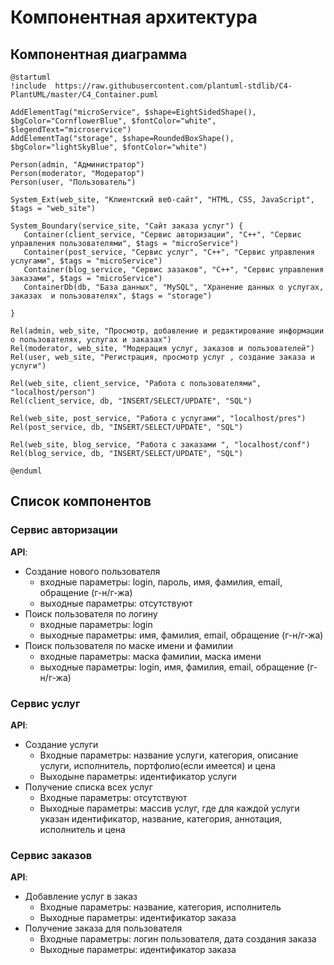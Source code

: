 # Компонентная архитектура
<!-- Состав и взаимосвязи компонентов системы между собой и внешними системами с указанием протоколов, ключевые технологии, используемые для реализации компонентов.
Диаграмма контейнеров C4 и текстовое описание. 
-->
## Компонентная диаграмма

```plantuml
@startuml
!include  https://raw.githubusercontent.com/plantuml-stdlib/C4-PlantUML/master/C4_Container.puml

AddElementTag("microService", $shape=EightSidedShape(), $bgColor="CornflowerBlue", $fontColor="white", $legendText="microservice")
AddElementTag("storage", $shape=RoundedBoxShape(), $bgColor="lightSkyBlue", $fontColor="white")

Person(admin, "Администратор")
Person(moderator, "Модератор")
Person(user, "Пользователь")

System_Ext(web_site, "Клиентский веб-сайт", "HTML, CSS, JavaScript", $tags = "web_site")

System_Boundary(service_site, "Сайт заказа услуг") {
   Container(client_service, "Сервис авторизации", "C++", "Сервис управления пользователями", $tags = "microService")    
   Container(post_service, "Сервис услуг", "C++", "Сервис управления услугами", $tags = "microService") 
   Container(blog_service, "Сервис зазаков", "C++", "Сервис управления заказами", $tags = "microService")   
   ContainerDb(db, "База данных", "MySQL", "Хранение данных о услугах, заказах  и пользователях", $tags = "storage")
   
}

Rel(admin, web_site, "Просмотр, добавление и редактирование информации о пользователях, услугах и заказах")
Rel(moderator, web_site, "Модерация услуг, заказов и пользователей")
Rel(user, web_site, "Регистрация, просмотр услуг , создание заказа и услуги")

Rel(web_site, client_service, "Работа с пользователями", "localhost/person")
Rel(client_service, db, "INSERT/SELECT/UPDATE", "SQL")

Rel(web_site, post_service, "Работа с услугами", "localhost/pres")
Rel(post_service, db, "INSERT/SELECT/UPDATE", "SQL")

Rel(web_site, blog_service, "Работа с заказами ", "localhost/conf")
Rel(blog_service, db, "INSERT/SELECT/UPDATE", "SQL")

@enduml
```
## Список компонентов  

### Сервис авторизации
**API**:
-	Создание нового пользователя
      - входные параметры: login, пароль, имя, фамилия, email, обращение (г-н/г-жа)
      - выходные параметры: отсутствуют
-	Поиск пользователя по логину
     - входные параметры:  login
     - выходные параметры: имя, фамилия, email, обращение (г-н/г-жа)
-	Поиск пользователя по маске имени и фамилии
     - входные параметры: маска фамилии, маска имени
     - выходные параметры: login, имя, фамилия, email, обращение (г-н/г-жа)

### Сервис услуг
**API**:
- Создание услуги
  - Входные параметры: название услуги, категория, описание услуги, исполнитель, портфолио(если имеется) и цена
  - Выходыне параметры: идентификатор услуги
- Получение списка всех услуг
  - Входные параметры: отсутствуют
  - Выходные параметры: массив услуг, где для каждой  услуги указан идентификатор, название, категория, аннотация, исполнитель и цена

### Сервис заказов
**API**:
- Добавление услуг в заказ
  - Входные параметры: название, категория, исполнитель
  - Выходные параметры: идентификатор заказа
- Получение заказа для пользователя
  - Входные параметры: логин пользователя, дата создания заказа
  - Выходные параметры: идентификатор заказа
